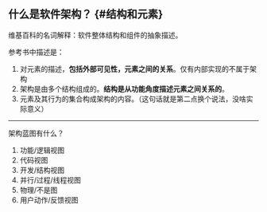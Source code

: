## **什么是软件架构？** {#结构和元素}

维基百科的名词解释：软件整体结构和组件的抽象描述。

参考书中描述是：

1. 对元素的描述，**包括外部可见性，元素之间的关系**。仅有内部实现的不属于架构
2. 架构是由多个结构组成的。**结构是从功能角度描述元素之间关系的**。
3. 元素及其行为的集合构成架构的内容。（这句话就是第二点换个说法，没啥实际意义）

---

架构蓝图有什么？

1. 功能/逻辑视图
2. 代码视图
3. 开发/结构视图
4. 并行/过程/线程视图
5. 物理/不是图
6. 用户动作/反馈视图




